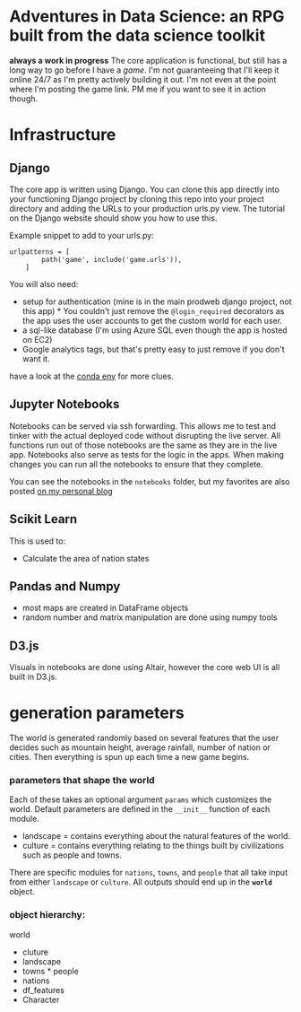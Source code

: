 # Adventures in Data Science: an RPG built from the data science toolkit
**always a work in progress**
The core application is functional, but still has a long way to go before I have a _game_. I'm not guaranteeing that I'll keep it online 24/7 as I'm pretty actively building it out. I'm not even at the point where I'm posting the game link. PM me if you want to see it in action though. 

# Infrastructure
## Django
The core app is written using Django. You can clone this app directly into your functioning Django project by cloning this repo into your project directory and adding the URLs to your production urls.py view. The tutorial on the Django website should show you how to use this.

Example snippet to add to your urls.py:
```
urlpatterns = [
        path('game', include('game.urls')),
    ]
```

You will also need:
* setup for authentication (mine is in the main prodweb django project, not this app)
        * You couldn't just remove the `@login_required` decorators as the app uses the user accounts to get the custom world for each user. 
* a sql-like database (I'm using Azure SQL even though the app is hosted on EC2) 
* Google analytics tags, but that's pretty easy to just remove if you don't want it. 

have a look at the [conda env](https://github.com/BillmanH/homepage/blob/master/prodweb_env.yaml) for more clues.
## Jupyter Notebooks
Notebooks can be served via ssh forwarding. This allows me to test and tinker with the actual deployed code without disrupting the live server. All functions run out of those notebooks are the same as they are in the live app. Notebooks also serve as tests for the logic in the apps. When making changes you can run all the notebooks to ensure that they complete. 

You can see the notebooks in the `notebooks` folder, but my favorites are also posted [on my personal blog](http://williamjeffreyharding.com/blog/?article=Generating_a_Random_World_Map_in_Python.html&utm_source=github&utm_medium=readme&utm_campaign=blogs)
## Scikit Learn
This is used to:
* Calculate the area of nation states
## Pandas and Numpy
* most maps are created in DataFrame objects
* random number and matrix manipulation are done using numpy tools
## D3.js
Visuals in notebooks are done using Altair, however the core web UI is all built in D3.js. 

# generation parameters
The world is generated randomly based on several features that the user decides such as mountain height, average rainfall, number of nation or cities. Then everything is spun up each time a new game begins. 

### parameters that shape the world
Each of these takes an optional argument `params` which customizes the world. Default parameters are defined in the `__init__` function of each module.  
* landscape = contains everything about the natural features of the world.
* culture = contains everything relating to the things built by civilizations such as people and towns. 

There are specific modules for `nations`, `towns`, and `people` that all take input from either `landscape` or `culture`. All outputs should end up in the **`world`** object.

### object hierarchy:
world
* cluture
* landscape
* towns
        * people
* nations
* df_features
* Character




